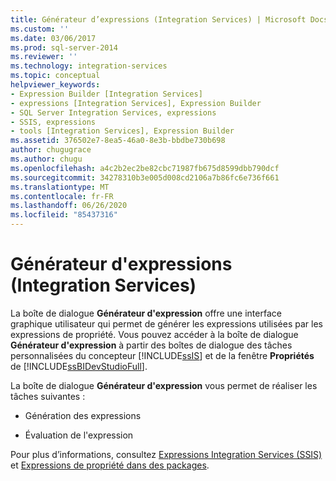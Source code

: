 ```yaml
---
title: Générateur d’expressions (Integration Services) | Microsoft Docs
ms.custom: ''
ms.date: 03/06/2017
ms.prod: sql-server-2014
ms.reviewer: ''
ms.technology: integration-services
ms.topic: conceptual
helpviewer_keywords:
- Expression Builder [Integration Services]
- expressions [Integration Services], Expression Builder
- SQL Server Integration Services, expressions
- SSIS, expressions
- tools [Integration Services], Expression Builder
ms.assetid: 376502e7-8ea5-46a0-8e3b-bbdbe730b698
author: chugugrace
ms.author: chugu
ms.openlocfilehash: a4c2b2ec2be82cbc71987fb675d8599dbb790dcf
ms.sourcegitcommit: 34278310b3e005d008cd2106a7b86fc6e736f661
ms.translationtype: MT
ms.contentlocale: fr-FR
ms.lasthandoff: 06/26/2020
ms.locfileid: "85437316"
---
```

# <a name="expression-builder-integration-services"></a>Générateur d'expressions (Integration Services)
  La boîte de dialogue **Générateur d'expression** offre une interface graphique utilisateur qui permet de générer les expressions utilisées par les expressions de propriété. Vous pouvez accéder à la boîte de dialogue **Générateur d'expression** à partir des boîtes de dialogue des tâches personnalisées du concepteur [!INCLUDE[ssIS](../includes/ssis-md.md)] et de la fenêtre **Propriétés** de [!INCLUDE[ssBIDevStudioFull](../includes/ssbidevstudiofull-md.md)].  
  
 La boîte de dialogue **Générateur d'expression** vous permet de réaliser les tâches suivantes :  
  
-   Génération des expressions  
  
-   Évaluation de l'expression  
  
 Pour plus d’informations, consultez [Expressions Integration Services &#40;SSIS&#41;](expressions/integration-services-ssis-expressions.md) et [Expressions de propriété dans des packages](expressions/use-property-expressions-in-packages.md).  
  
  
